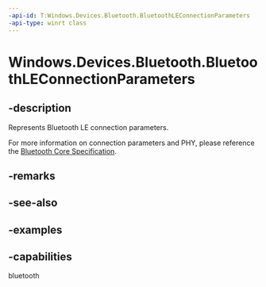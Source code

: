 ```yaml
---
-api-id: T:Windows.Devices.Bluetooth.BluetoothLEConnectionParameters
-api-type: winrt class
---
```


# Windows.Devices.Bluetooth.BluetoothLEConnectionParameters

<!--
public sealed class BluetoothLEConnectionParameters
-->

## -description

Represents Bluetooth LE connection parameters.

For more information on connection parameters and PHY, please reference the [Bluetooth Core Specification](https://www.bluetooth.com/specifications/specs/core-specification/).

## -remarks

## -see-also

## -examples

## -capabilities
bluetooth
